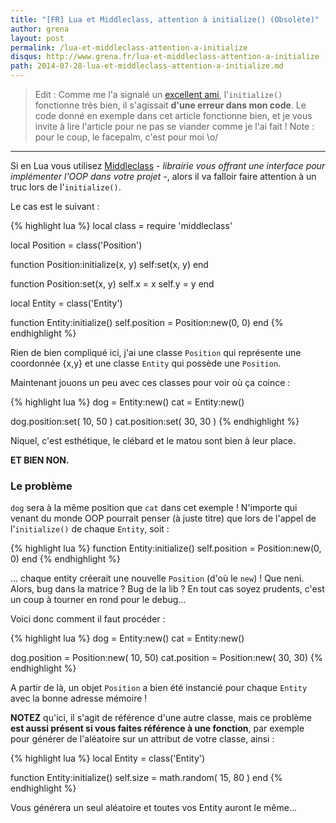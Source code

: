 ```yaml
---
title: "[FR] Lua et Middleclass, attention à initialize() (Obsolète)"
author: grena
layout: post
permalink: /lua-et-middleclass-attention-a-initialize
disqus: http://www.grena.fr/lua-et-middleclass-attention-a-initialize
path: 2014-07-28-lua-et-middleclass-attention-a-initialize.md
---
```


> Edit : Comme me l'a signalé un [excellent ami](https://github.com/socketubs), l'`initialize()` fonctionne très bien, il s'agissait **d'une erreur dans mon code**. Le code donné en exemple dans cet article fonctionne bien, et je vous invite à lire l'article pour ne pas se viander comme je l'ai fait ! Note : pour le coup, le facepalm, c'est pour moi \o/

---------

Si en Lua vous utilisez [Middleclass](https://github.com/kikito/middleclass) - _librairie vous offrant une interface pour implémenter l'OOP dans votre projet_ -, alors il va falloir faire attention à un truc lors de l'`initialize()`.

Le cas est le suivant :

{% highlight lua %}
local class = require 'middleclass'

local Position = class('Position')

function Position:initialize(x, y)
    self:set(x, y)
end

function Position:set(x, y)
    self.x = x
    self.y = y
end

local Entity = class('Entity')

function Entity:initialize()
    self.position = Position:new(0, 0)
end
{% endhighlight %}

Rien de bien compliqué ici, j'ai une classe `Position` qui représente une coordonnée {x,y} et une classe `Entity` qui possède une `Position`.

Maintenant jouons un peu avec ces classes pour voir où ça coince :

{% highlight lua %}
dog = Entity:new()
cat = Entity:new()

dog.position:set( 10, 50 )
cat.position:set( 30, 30 )
{% endhighlight %}

Niquel, c'est esthétique, le clébard et le matou sont bien à leur place.

**ET BIEN NON.**

### Le problème

`dog` sera à la même position que `cat` dans cet exemple ! N'importe qui venant du monde OOP pourrait penser (à juste titre) que lors de l'appel de l'`initialize()` de chaque `Entity`, soit :

{% highlight lua %}
function Entity:initialize()
    self.position = Position:new(0, 0)
end
{% endhighlight %}

... chaque entity créerait une nouvelle `Position` (d'où le `new`) ! Que neni. Alors, bug dans la matrice ? Bug de la lib ? En tout cas soyez prudents, c'est un coup à tourner en rond pour le debug...

Voici donc comment il faut procéder :

{% highlight lua %}
dog = Entity:new()
cat = Entity:new()

dog.position = Position:new( 10, 50)
cat.position = Position:new( 30, 30)
{% endhighlight %}

A partir de là, un objet `Position` a bien été instancié pour chaque `Entity` avec la bonne adresse mémoire !

**NOTEZ** qu'ici, il s'agit de référence d'une autre classe, mais ce problème **est aussi présent si vous faites référence à une fonction**, par exemple pour générer de l'aléatoire sur un attribut de votre classe, ainsi :

{% highlight lua %}
local Entity = class('Entity')

function Entity:initialize()
    self.size = math.random( 15, 80 )
end
{% endhighlight %}

Vous générera un seul aléatoire et toutes vos Entity auront le même...
